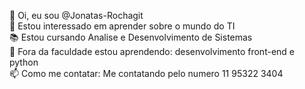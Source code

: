 👋 Oi, eu sou @Jonatas-Rochagit <br>
👀 Estou interessado em aprender sobre o mundo do TI <br>
📚​ Estou cursando Analise e Desenvolvimento de Sistemas <br>
🌱 Fora da faculdade estou aprendendo: desenvolvimento front-end e python <br> 
📫 Como me contatar: Me contatando pelo numero 11 95322 3404 

<!---
Jonatas-Rochagit/Jonatas-Rochagit is a ✨ special ✨ repository because its `README.md` (this file) appears on your GitHub profile.
You can click the Preview link to take a look at your changes.
--->

